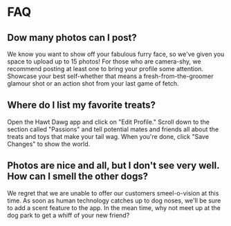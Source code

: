 # FAQ

## Dow many photos can I post?

We know you want to show off your fabulous furry face, so we've given you space to upload up to 15 photos!
For those who are camera-shy, we recommend posting at least one to bring your profile some attention.
Showcase your best self-whether that means a fresh-from-the-groomer glamour shot or an action shot from your last game of fetch.

## Where do I list my favorite treats?

Open the Hawt Dawg app and click on "Edit Profile."
Scroll down to the section called "Passions" and tell potential mates and friends all about the treats and toys that make your tail wag.
When you're done, click "Save Changes" to show the world.

## Photos are nice and all, but I don't see very well. How can I smell the other dogs?

We regret that we are unable to offer our customers smeel-o-vision at this time.
As soon as human technology catches up to dog noses, we'll be sure to add a scent feature to the app.
In the mean time, why not meet up at the dog park to get a whiff of your new friend?
